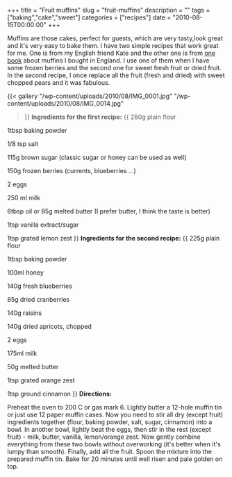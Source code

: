 +++
title = "Fruit muffins"
slug = "fruit-muffins"
description = ""
tags = ["baking","cake","sweet"]
categories = ["recipes"]
date = "2010-08-15T00:00:00"
+++

Muffins are those cakes, perfect for guests, which are very tasty,look great and it's very easy to
bake them. I have two simple recipes that work great for me. One is from my English friend Kate and
the other one is from <a title="muffin book"
href="http://www.dooyoo.co.uk/cook-book/1-mix-50-muffins/" target="_blank">one book</a> about
muffins I bought in England. I use one of them when I have some frozen berries and the second one
for sweet fresh fruit or dried fruit. In the second recipe, I once replace all the fruit (fresh and
dried) with sweet chopped pears and it was fabulous.


{{< gallery
    "/wp-content/uploads/2010/08/IMG_0001.jpg"
    "/wp-content/uploads/2010/08/IMG_0014.jpg"
>}}
**Ingredients for the first recipe:**
{{ 
280g plain flour

1tbsp baking powder

1/8 tsp salt

115g brown sugar (classic sugar or honey can be used as well)

150g frozen berries (currents, blueberries ...)

2 eggs

250 ml milk

6tbsp oil or 85g melted butter (I prefer butter, I think the taste is better)

1tsp vanilla extract/sugar

1tsp grated lemon zest
 }}
**Ingredients for the second recipe:**
{{ 
225g plain flour

1tbsp baking powder

100ml honey

140g fresh blueberries

85g dried cranberries

140g raisins

140g dried apricots, chopped

2 eggs

175ml milk

50g melted butter

1tsp grated orange zest

1tsp ground cinnamon
 }}
**Directions:**

Preheat the oven to 200 C or gas mark 6. Lightly butter a 12-hole muffin tin or just use 12 paper
muffin cases. Now you need to stir all dry (except fruit) ingredients together (flour, baking
powder, salt, sugar, cinnamon) into a bowl. In another bowl, lightly beat the eggs, then stir in
the rest (except fruit) - milk, butter, vanilla, lemon/orange zest. Now gently combine everything
from these two bowls without overworking (it's better when it's lumpy than smooth). Finally, add
all the fruit. Spoon the mixture into the prepared muffin tin. Bake for 20 minutes until well risen
and pale golden on top.
